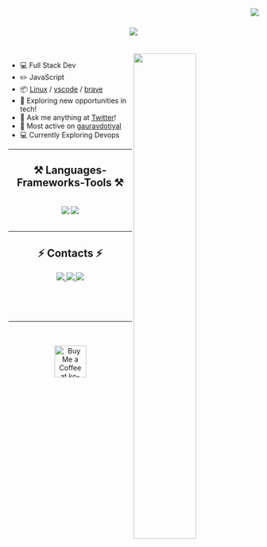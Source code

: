 <img align="right" src="https://visitor-badge.laobi.icu/badge?page_id=gauravdotiyal.gauravdotiyal" />

  <h1 align="center">
    <img src="https://readme-typing-svg.herokuapp.com/?font=Righteous&size=35&center=true&vCenter=true&width=500&height=70&duration=4000&lines=Hi+There!+👋;+I'm+Gaurav+Dotiyal!;" />
</h1>  

 

<!-- <h3 align="center">A passionate software developer from INDIA</h3> -->

<br/>

<img align="right" width="50%" src="https://github-readme-stats.vercel.app/api?username=gauravdotiyal&show_icons=true&count_private=true&theme=tokyonight&hide_border=true&card_width=300px">
 
 
- 💻 Full Stack Dev 
- ✏️ JavaScript 
- 📦 [Linux](https://www.linux.com/) / [vscode](https://code.visualstudio.com) / [brave](https://brave.com/)
- 🌱 Exploring new opportunities in tech!
- 💭 Ask me anything at [Twitter](https://x.com/Dotiyal_Gaurav)!
- 📌 Most active on [gauravdotiyal](https://github.com/gauravdotiyal)
- 💻 Currently Exploring Devops 
 <hr/>
 
<h2 align="center">⚒️ Languages-Frameworks-Tools ⚒️</h2>
<br/>
<div align="center">
    <img src="https://skillicons.dev/icons?i=react,bootstrap,html,css,vscode,github,tailwind,git,nodejs" />
    <img src="https://skillicons.dev/icons?i=python,javascript,typescript,express,firebase,mongodb,c,nextjs,mysql,cpp" /><br>
</div>

<br/>
<hr/> 

<h2 align="center">⚡ Contacts ⚡</h2>

<div align="center" > 
  <a href="mailto:gauravdotiyal33@gmail.com">
    <img src="https://img.shields.io/badge/Gmail-333333?style=for-the-badge&logo=gmail&logoColor=red" />
  </a>
  <a href="https://www.linkedin.com/in/gaurav-dotiyal-a93541255/" target="_blank">
    <img src="https://img.shields.io/badge/LinkedIn-0077B5?style=for-the-badge&logo=linkedin&logoColor=white" target="_blank" />
  </a>
  <a href="https://twitter.com/Dotiyal_Gaurav" target="_blank">
     <img src="https://img.shields.io/badge/Twitter-FF5722?style=for-the-badge&logo=todoist&logoColor=white" target="_blank" />
  </a>
</div>

<br>
<!-- <p align="center">
<a href="https://github.com/gauravdotiyal/github-readme-streak-stats"><img title="🔥 Get streak stats for your profile at git.io/streak-stats" alt="sherwyn11's streak" src="https://github-readme-streak-stats.herokuapp.com/?user=gauravdotiyal&theme=tokyonight&hide_border=true" height="192px" width="950px"/></a>
<a href="https://github.com/gauravdotiyal/github-readme-stats"><img alt="sherwyn11's Github Stats" src="https://github-readme-stats.vercel.app/api?username=gauravdotiyal&show_icons=true&count_private=true&theme=tokyonight&hide_border=true&card_width=300px" height="192px"/></a>
<a href="https://github.com/gauravdotiyal/github-readme-stats"><img alt="sherwyn11's Top Languages" src="https://github-readme-stats.vercel.app/api/top-langs/?username=gauravdotiyal&langs_count=8&layout=compact&theme=tokyonight&hide_border=true&card_width=300px" height="192px"/></a>
 </p> -->

<br/><br/>

<hr/>

<br/>

<!-- <picture>
  <source media="(prefers-color-scheme: dark)" srcset="https://raw.githubusercontent.com/gauravdotiyal/gauravdotiyal/output/github-snake-dark.svg" />
  <source media="(prefers-color-scheme: light)" srcset="https://raw.githubusercontent.com/gauravdotiyal/gauravdotiyal/output/github-snake.svg" />
  <img alt="github-snake" src="https://raw.githubusercontent.com/gauravdotiyal/gauravdotiyal/output/github-snake.svg" />
</picture> -->
<br/>

<!--
[![Gaurav's github activity graph](https://github-readme-activity-graph.vercel.app/graph?username=gauravdotiyal&bg_color=010409&color=ffffff&line=00b344&point=ffffff&area=true&hide_border=true)](https://github.com/ashutosh00710/github-readme-activity-graph)  -->


<div align="center">
<a href='https://ko-fi.com/V7V4RAK9C' target='_blank'><img height='64' style='border:0px;height:64px;' src='https://storage.ko-fi.com/cdn/kofi1.png?v=3' border='0' alt='Buy Me a Coffee at ko-fi.com' /></a>
</div>

<br/>
